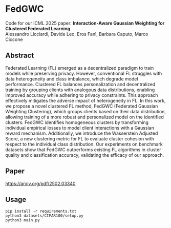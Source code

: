 # FedGWC

Code for our ICML 2025 paper: **Interaction-Aware Gaussian Weighting for Clustered Federated Learning**  
Alessandro Licciardi, Davide Leo, Eros Fanì, Barbara Caputo, Marco Ciccone

## Abstract

Federated Learning (FL) emerged as a decentralized paradigm to train models while preserving privacy. However, conventional FL struggles with data heterogeneity and class imbalance, which degrade model performance. Clustered FL balances personalization and decentralized training by grouping clients with analogous data distributions, enabling improved accuracy while adhering to privacy constraints. This approach effectively mitigates the adverse impact of heterogeneity in FL. In this work, we propose a novel clustered FL method, FedGWC (Federated Gaussian Weighting Clustering), which groups clients based on their data distribution, allowing training of a more robust and personalized model on the identified clusters. FedGWC identifies homogeneous clusters by transforming individual empirical losses to model client interactions with a Gaussian reward mechanism. Additionally, we introduce the Wasserstein Adjusted Score, a new clustering metric for FL to evaluate cluster cohesion with respect to the individual class distribution. Our experiments on benchmark datasets show that FedGWC outperforms existing FL algorithms in cluster quality and classification accuracy, validating the efficacy of our approach.

## Paper

https://arxiv.org/pdf/2502.03340

## Usage

```
pip install -r requirements.txt
python3 datasets/CIFAR100/setup.py
python3 main.py 
```
